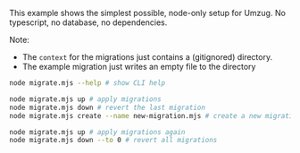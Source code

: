 This example shows the simplest possible, node-only setup for Umzug. No typescript, no database, no dependencies.

Note:
- The `context` for the migrations just contains a (gitignored) directory.
- The example migration just writes an empty file to the directory

```bash
node migrate.mjs --help # show CLI help

node migrate.mjs up # apply migrations
node migrate.mjs down # revert the last migration
node migrate.mjs create --name new-migration.mjs # create a new migration file

node migrate.mjs up # apply migrations again
node migrate.mjs down --to 0 # revert all migrations
```
